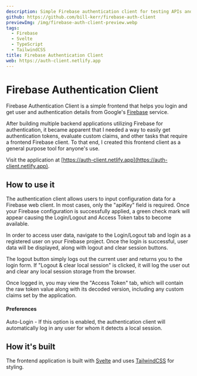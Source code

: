 ```yaml
---
description: Simple Firebase authentication client for testing APIs and more.
github: https://github.com/bill-kerr/firebase-auth-client
previewImg: /img/firebase-auth-client-preview.webp
tags:
  - Firebase
  - Svelte
  - TypeScript
  - TailwindCSS
title: Firebase Authentication Client
web: https://auth-client.netlify.app
---
```


# Firebase Authentication Client

Firebase Authentication Client is a simple frontend that helps you login and get user and authentication details from Google's [Firebase](https://firebase.google.com) service.

After building multiple backend applications utilizing Firebase for authentication, it became apparent that I needed a way to easily get authentication tokens, evaluate custom claims, and other tasks that require a frontend Firebase client. To that end, I created this frontend client as a general purpose tool for anyone's use.

Visit the application at [https://auth-client.netlify.app](https://auth-client.netlify.app).

## How to use it

The authentication client allows users to input configuration data for a Firebase web client. In most cases, only the "apiKey" field is required. Once your Firebase configuration is successfully applied, a green check mark will appear causing the Login/Logout and Access Token tabs to become available.

In order to access user data, navigate to the Login/Logout tab and login as a registered user on your Firebase project. Once the login is successful, user data will be displayed, along with logout and clear session buttons.

The logout button simply logs out the current user and returns you to the login form. If "Logout & clear local session" is clicked, it will log the user out and clear any local session storage from the browser.

Once logged in, you may view the "Access Token" tab, which will contain the raw token value along with its decoded version, including any custom claims set by the application.

#### Preferences

Auto-Login - If this option is enabled, the authentication client will automatically log in any user for whom it detects a local session.

## How it's built

The frontend application is built with [Svelte](https://svelte.dev) and uses [TailwindCSS](https://tailwindcss.com) for styling.
